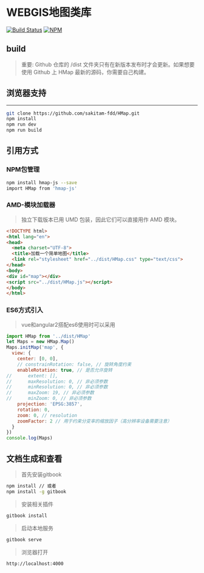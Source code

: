 # WEBGIS地图类库
[![Build Status](https://www.travis-ci.org/sakitam-fdd/HMap.svg?branch=master)](https://www.travis-ci.org/sakitam-fdd/HMap)
[![NPM](https://nodei.co/npm/hmap-js.png?downloads=true&downloadRank=true&stars=true)](https://nodei.co/npm/hmap-js/)
## build

> 重要: Github 仓库的 /dist 文件夹只有在新版本发布时才会更新。如果想要使用 Github 上 HMap 最新的源码，你需要自己构建。

## 浏览器支持

<p align="center">
  <a href="./asset/brow.png" alt="Sauce Test Status"></a>
</p>

---

```bash
git clone https://github.com/sakitam-fdd/HMap.git
npm install
npm run dev
npm run build
```

## 引用方式

### NPM包管理

```bash
npm install hmap-js --save
import HMap from 'hmap-js'
```

### AMD-模块加载器

> 独立下载版本已用 UMD 包装，因此它们可以直接用作 AMD 模块。

```html
<!DOCTYPE html>
<html lang="en">
<head>
  <meta charset="UTF-8">
  <title>加载一个简单地图</title>
  <link rel="stylesheet" href="../dist/HMap.css" type="text/css">
</head>
<body>
<div id="map"></div>
<script src="../dist/HMap.js"></script>
</body>
</html>
```

### ES6方式引入

> vue和angular2搭配es6使用时可以采用

```javascript
import HMap from '../dist/HMap'
let Maps = new HMap.Map()
Maps.initMap('map', {
  view: {
    center: [0, 0],
    // constrainRotation: false, // 旋转角度约束
    enableRotation: true, // 是否允许旋转
//      extent: [],
//      maxResolution: 0, // 非必须参数
//      minResolution: 0, // 非必须参数
//      maxZoom: 19, // 非必须参数
//      minZoom: 0, // 非必须参数
    projection: 'EPSG:3857',
    rotation: 0,
    zoom: 0, // resolution
    zoomFactor: 2 // 用于约束分变率的缩放因子（高分辨率设备需要注意）
  }
})
console.log(Maps)
```

## 文档生成和查看

> 首先安装gitbook

```bash
npm install // 或者
npm install -g gitbook
```
> 安装相关插件

```bash
gitbook install
```

> 启动本地服务

```bash
gitbook serve
```

> 浏览器打开
```bash
http://localhost:4000
```